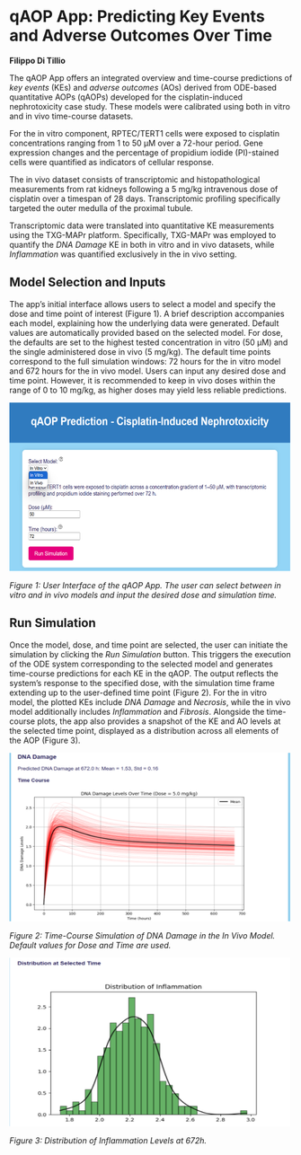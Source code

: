 # qAOP App: Predicting Key Events and Adverse Outcomes Over Time

**Filippo Di Tillio**

The qAOP App offers an integrated overview and time-course predictions of *key events* (KEs) and *adverse outcomes* (AOs) derived from ODE-based quantitative AOPs (qAOPs) developed for the cisplatin-induced nephrotoxicity case study. These models were calibrated using both in vitro and in vivo time-course datasets.

For the in vitro component, RPTEC/TERT1 cells were exposed to cisplatin concentrations ranging from 1 to 50 µM over a 72-hour period. Gene expression changes and the percentage of propidium iodide (PI)-stained cells were quantified as indicators of cellular response.

The in vivo dataset consists of transcriptomic and histopathological measurements from rat kidneys following a 5 mg/kg intravenous dose of cisplatin over a timespan of 28 days. Transcriptomic profiling specifically targeted the outer medulla of the proximal tubule.

Transcriptomic data were translated into quantitative KE measurements using the TXG-MAPr platform. Specifically, TXG-MAPr was employed to quantify the *DNA Damage* KE in both in vitro and in vivo datasets, while *Inflammation* was quantified exclusively in the in vivo setting.


## Model Selection and Inputs

The app’s initial interface allows users to select a model and specify the dose and time point of interest (Figure 1). A brief description accompanies each model, explaining how the underlying data were generated. Default values are automatically provided based on the selected model. For dose, the defaults are set to the highest tested concentration in vitro (50 µM) and the single administered dose in vivo (5 mg/kg). The default time points correspond to the full simulation windows: 72 hours for the in vitro model and 672 hours for the in vivo model. Users can input any desired dose and time point. However, it is recommended to keep in vivo doses within the range of 0 to 10 mg/kg, as higher doses may yield less reliable predictions.

<img src='https://raw.githubusercontent.com/VHP4Safety/vhp4safety-docs/main/tutorials/qaop_app/qaop_app_fig1.png' alt="drawing" width='500' height='300'>

*Figure 1: User Interface of the qAOP App. The user can select between in vitro and in vivo models and input the desired dose and simulation time.*

## Run Simulation

Once the model, dose, and time point are selected, the user can initiate the simulation by clicking the *Run Simulation* button. This triggers the execution of the ODE system corresponding to the selected model and generates time-course predictions for each KE in the qAOP. The output reflects the system’s response to the specified dose, with the simulation time frame extending up to the user-defined time point (Figure 2). For the in vitro model, the plotted KEs include *DNA Damage* and *Necrosis*, while the in vivo model additionally includes *Inflammation* and *Fibrosis*. Alongside the time-course plots, the app also provides a snapshot of the KE and AO levels at the selected time point, displayed as a distribution across all elements of the AOP (Figure 3).

<img src='https://raw.githubusercontent.com/VHP4Safety/vhp4safety-docs/main/tutorials/qaop_app/qaop_app_fig2.png' alt="drawing" width='500' height='300'>

*Figure 2: Time-Course Simulation of DNA Damage in the In Vivo Model. Default values for Dose and Time are used.*

<img src='https://raw.githubusercontent.com/VHP4Safety/vhp4safety-docs/main/tutorials/qaop_app/qaop_app_fig3.png' alt="drawing" width='500' height='300'>

*Figure 3: Distribution of Inflammation Levels at 672h.*
